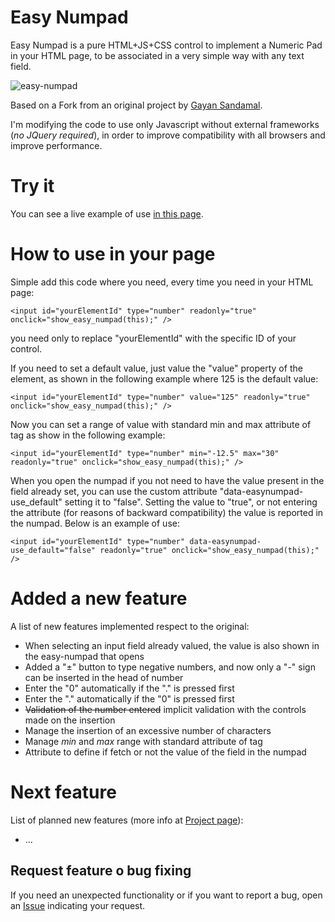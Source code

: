 # Easy Numpad
Easy Numpad is a pure HTML+JS+CSS control to implement a Numeric Pad in your HTML page, to be associated in a very simple way with any text field.

![easy-numpad](https://repository-images.githubusercontent.com/184239909/229b2f00-80a7-11e9-980c-9e8ed22e5317)

Based on a Fork from an original project by [Gayan Sandamal](https://github.com/gayanSandamal/easy-numpad).

I'm modifying the code to use only Javascript without external frameworks (_no JQuery required_), in order to improve compatibility with all browsers and improve performance.

# Try it

You can see a live example of use [in this page](https://bobboteck.github.io/easy-numpad/index.html).

# How to use in your page
Simple add this code where you need, every time you need in your HTML page:
```
<input id="yourElementId" type="number" readonly="true" onclick="show_easy_numpad(this);" />
```
you need only to replace "yourElementId" with the specific ID of your control.

If you need to set a default value, just value the "value" property of the element, as shown in the following example where 125 is the default value:
```
<input id="yourElementId" type="number" value="125" readonly="true" onclick="show_easy_numpad(this);" />
```

Now you can set a range of value with standard min and max attribute of tag as show in the following example:
```
<input id="yourElementId" type="number" min="-12.5" max="30" readonly="true" onclick="show_easy_numpad(this);" />
```

When you open the numpad if you not need to have the value present in the field already set, you can use the custom attribute "data-easynumpad-use_default" setting it to "false". Setting the value to "true", or not entering the attribute (for reasons of backward compatibility) the value is reported in the numpad. Below is an example of use:
```
<input id="yourElementId" type="number" data-easynumpad-use_default="false" readonly="true" onclick="show_easy_numpad(this);" />
```

# Added a new feature
A list of new features implemented respect to the original:

- When selecting an input field already valued, the value is also shown in the easy-numpad that opens
- Added a "±" button to type negative numbers, and now only a "-" sign can be inserted in the head of number
- Enter the "0" automatically if the "." is pressed first
- Enter the "." automatically if the "0" is pressed first
- ~~Validation of the number entered~~ implicit validation with the controls made on the insertion
- Manage the insertion of an excessive number of characters
- Manage *min* and *max* range with standard attribute of tag
- Attribute to define if fetch or not the value of the field in the numpad

# Next feature
List of planned new features (more info at [Project page](https://github.com/bobboteck/easy-numpad/projects)):

- ...

## Request feature o bug fixing
If you need an unexpected functionality or if you want to report a bug, open an [Issue](https://github.com/bobboteck/easy-numpad/issues) indicating your request.
